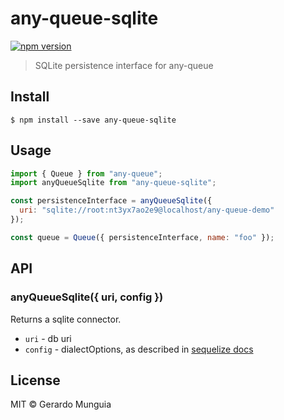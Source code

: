 #

# any-queue-sqlite

[![npm version](https://img.shields.io/npm/v/any-queue-sqlite.svg)](https://www.npmjs.com/package/any-queue-sqlite)

> SQLite persistence interface for any-queue

## Install

```
$ npm install --save any-queue-sqlite
```

## Usage

```js
import { Queue } from "any-queue";
import anyQueueSqlite from "any-queue-sqlite";

const persistenceInterface = anyQueueSqlite({
  uri: "sqlite://root:nt3yx7ao2e9@localhost/any-queue-demo"
});

const queue = Queue({ persistenceInterface, name: "foo" });
```

## API

### anyQueueSqlite({ uri, config })

Returns a sqlite connector.

* `uri` - db uri
* `config` - dialectOptions, as described in [sequelize docs](http://docs.sequelizejs.com/class/lib/sequelize.js~Sequelize.html#instance-constructor-constructor)

## License

MIT © Gerardo Munguia
